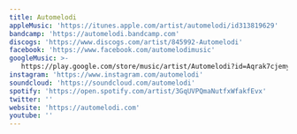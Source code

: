 ```yaml
---
title: Automelodi
appleMusic: 'https://itunes.apple.com/artist/automelodi/id313819629'
bandcamp: 'https://automelodi.bandcamp.com'
discogs: 'https://www.discogs.com/artist/845992-Automelodi'
facebook: 'https://www.facebook.com/automelodimusic'
googleMusic: >-
   https://play.google.com/store/music/artist/Automelodi?id=Aqrak7cjemyfs7zok2qxt5tkwkq
instagram: 'https://www.instagram.com/automelodi'
soundcloud: 'https://soundcloud.com/automelodi'
spotify: 'https://open.spotify.com/artist/3GqUVPQmaNutfxWfakfEvx'
twitter: ''
website: 'https://automelodi.com'
youtube: ''
---
```

